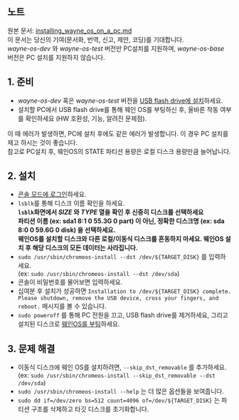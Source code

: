 ## 노트
원본 문서: [installing_wayne_os_on_a_pc.md](https://gitlab.com/wayne-inc/wayneos/-/blob/master/docs/en/how-to/installing_wayne_os_on_a_pc.md)
<br>이 문서는 당신의 기여(문서화, 번역, 신고, 제안, 코딩)를 기대합니다.
<br>_wayne-os-dev_ 와 _wayne-os-test_ 버전만 PC설치를 지원하며, _wayne-os-base_ 버전은 PC 설치를 지원하지 않습니다.

## 1. 준비
- _wayne-os-dev_ 혹은 _wayne-os-test_ 버전을 [USB flash drive에 설치](https://gitlab.com/wayne-inc/wayneos/-/blob/master/docs/ko/%EC%84%A4%EB%AA%85%EC%84%9C/usb_%ED%94%8C%EB%9E%98%EC%8B%9C_%EB%93%9C%EB%9D%BC%EC%9D%B4%EB%B8%8C%EC%97%90_%EC%9B%A8%EC%9D%B8_os_%EC%84%A4%EC%B9%98%ED%95%98%EA%B8%B0.md)하세요.
- 설치할 PC에서 USB flash drive를 통해 웨인 OS를 부팅하신 후, 올바른 작동 여부를 확인하세요 (HW 호환성, 기능, 알려진 문제점).
<p>이 때 에러가 발생하면, PC에 설치 후에도 같은 에러가 발생합니다. 이 경우 PC 설치를 재고 하시는 것이 좋습니다.
<br>참고로 PC설치 후, 웨인OS의 STATE 파티션 용량은 로컬 디스크 용량만큼 늘어납니다.

## 2. 설치
- [콘솔 모드에 로그인](https://gitlab.com/wayne-inc/wayneos/-/blob/master/docs/ko/%EC%84%A4%EB%AA%85%EC%84%9C/%EC%85%B8_%EC%82%AC%EC%9A%A9%ED%95%98%EA%B8%B0.md)하세요.
- `lsblk`를 통해 디스크 이름 확인을 하세요.
<br>**`lsblk`화면에서 _SIZE_ 와 _TYPE_ 열을 확인 후 신중히 디스크를 선택하세요**
<br>**파티션 이름 (ex: sda1 8:1 0 55.3G 0 part) 이 아닌, 정확한 디스크명 (ex: sda 8:0 0 59.6G 0 disk) 을 선택하세요.**
<br>**웨인OS를 설치할 디스크와 다른 로컬/이동식 디스크를 혼동하지 마세요. 웨인OS 설치 후 해당 디스크의 모든 데이터는 사라집니다.**
- `sudo /usr/sbin/chromeos-install --dst /dev/${TARGET_DISK}` 를 입력하세요.
<br>(ex: `sudo /usr/sbin/chromeos-install --dst /dev/sda`)
- 콘솔이 비밀번호를 물어보면 입력하세요.
- 십여분 후 설치가 성공하면 `Installation to /dev/${TARGET_DISK} complete. Please shutdown, remove the USB device, cross your fingers, and reboot.` 메시지를 볼 수 있습니다.
- `sudo poweroff` 를 통해 PC 전원을 끄고, USB flash drive를 제거하세요, 그리고 설치된 디스크로 [웨인OS를 부팅](https://gitlab.com/wayne-inc/wayneos/-/blob/master/docs/ko/%EC%84%A4%EB%AA%85%EC%84%9C/%EC%9B%A8%EC%9D%B8_os_%EB%B6%80%ED%8C%85%ED%95%98%EA%B8%B0.md)하세요.

## 3. 문제 해결
- 이동식 디스크에 웨인 OS를 설치하려면, `--skip_dst_removable` 를 추가하세요.
<br> (ex: `sudo /usr/sbin/chromeos-install --skip_dst_removable --dst /dev/sda`)
- `sudo /usr/sbin/chromeos-install --help` 는 더 많은 옵션들을 보여줍니다.
- `sudo dd if=/dev/zero bs=512 count=4096 of=/dev/${TARGET_DISK}` 는 파티션 구조를 삭제하고 타깃 디스크를 초기화합니다.
